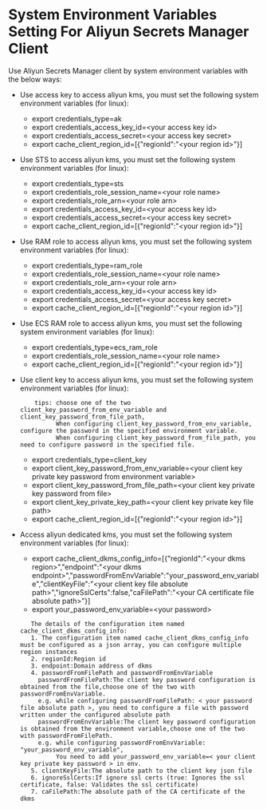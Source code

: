 # System Environment Variables Setting For Aliyun Secrets Manager Client 

Use Aliyun Secrets Manager client by system environment variables with the below ways:

* Use access key to access aliyun kms, you must set the following system environment variables (for linux):

	- export credentials\_type=ak
	- export credentials\_access\_key\_id=\<your access key id>
	- export credentials\_access\_secret=\<your access key secret>
	- export cache\_client\_region\_id=[{"regionId":"\<your region id>"}]

* Use STS to access aliyun kms, you must set the following system environment variables (for linux):

	- export credentials\_type=sts
	- export credentials\_role\_session_name=\<your role name>
	- export credentials\_role\_arn=\<your role arn>
	- export credentials\_access\_key\_id=\<your access key id>
	- export credentials\_access\_secret=\<your access key secret>
	- export cache\_client\_region\_id=[{"regionId":"\<your region id>"}]

* Use RAM role to access aliyun kms, you must set the following system environment variables (for linux):

	- export credentials_type=ram\_role
	- export credentials\_role\_session\_name=\<your role name>
	- export credentials\_role\_arn=\<your role arn>
	- export credentials\_access\_key\_id=\<your access key id>
	- export credentials\_access\_secret=\<your access key secret>
	- export cache\_client\_region\_id=[{"regionId":"\<your region id>"}]

* Use ECS RAM role to access aliyun kms, you must set the following system environment variables (for linux):

	- export credentials\_type=ecs\_ram\_role
	- export credentials\_role\_session\_name=\<your role name>
	- export cache\_client\_region\_id=[{"regionId":"\<your region id>"}]

* Use client key to access aliyun kms, you must set the following system environment variables (for linux):
    ```
        tips: choose one of the two client_key_password_from_env_variable and client_key_password_from_file_path,
              When configuring client_key_password_from_env_variable, configure the password in the specified environment variable. 
              When configuring client_key_password_from_file_path, you need to configure password in the specified file.
    ```
	- export credentials\_type=client\_key
	- export client\_key\_password\_from\_env\_variable=\<your client key private key password from environment variable>
	- export client\_key\_password\_from\_file\_path=\<your client key private key password from file>
	- export client\_key\_private\_key\_path=\<your client key private key file path>
	- export cache\_client\_region\_id=[{"regionId":"\<your region id>"}]

* Access aliyun dedicated kms, you must set the following system environment variables (for linux):

    - export cache_client_dkms_config_info=[{"regionId":"\<your dkms region>","endpoint":"\<your dkms endpoint>","passwordFromEnvVariable":"your_password_env_variable","clientKeyFile":"\<your client key file absolute path>","ignoreSslCerts":false,"caFilePath":"\<your CA certificate file absolute path>"}]
    - export your_password_env_variable=\<your password>
     ```
        The details of the configuration item named cache_client_dkms_config_info:
        1. The configuration item named cache_client_dkms_config_info must be configured as a json array, you can configure multiple region instances
        2. regionId:Region id 
        3. endpoint:Domain address of dkms
        4. passwordFromFilePath and passwordFromEnvVariable
          passwordFromFilePath:The client key password configuration is obtained from the file,choose one of the two with passwordFromEnvVariable.
          e.g. while configuring passwordFromFilePath: < your password file absolute path >, you need to configure a file with password written under the configured absolute path
          passwordFromEnvVariable:The client key password configuration is obtained from the environment variable,choose one of the two with passwordFromFilePath.
          e.g. while configuring passwordFromEnvVariable: "your_password_env_variable",
               You need to add your_password_env_variable=< your client key private key password > in env.
        5. clientKeyFile:The absolute path to the client key json file
        6. ignoreSslCerts:If ignore ssl certs (true: Ignores the ssl certificate, false: Validates the ssl certificate)
  		7. caFilePath:The absolute path of the CA certificate of the dkms
    ```
    
    
  